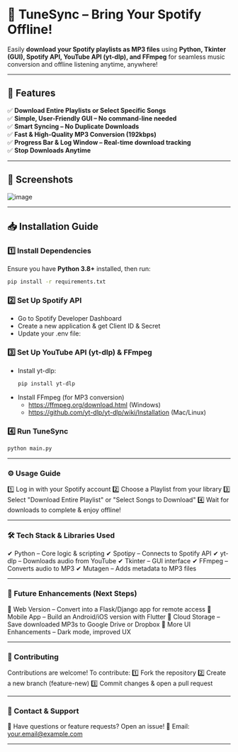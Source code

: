 # 🎵 TuneSync – Bring Your Spotify Offline!
Easily **download your Spotify playlists as MP3 files** using **Python, Tkinter (GUI), Spotify API, YouTube API (yt-dlp), and FFmpeg** for seamless music conversion and offline listening anytime, anywhere!  

---

## 📌 **Features**
✅ **Download Entire Playlists or Select Specific Songs**  
✅ **Simple, User-Friendly GUI – No command-line needed**  
✅ **Smart Syncing – No Duplicate Downloads**  
✅ **Fast & High-Quality MP3 Conversion (192kbps)**  
✅ **Progress Bar & Log Window – Real-time download tracking**  
✅ **Stop Downloads Anytime**  

---

## 📸 **Screenshots**
 
![image](https://github.com/user-attachments/assets/b9fb75ae-d633-438f-97ce-9f4962e9b463)

---

## 📥 **Installation Guide**
### **1️⃣ Install Dependencies**
Ensure you have **Python 3.8+** installed, then run:
```bash
pip install -r requirements.txt
```
### **2️⃣ Set Up Spotify API**
 - Go to Spotify Developer Dashboard
 - Create a new application & get Client ID & Secret
 - Update your .env file:

### **3️⃣ Set Up YouTube API (yt-dlp) & FFmpeg**
 - Install yt-dlp:
    ```bash
    pip install yt-dlp
    ```
 - Install FFmpeg (for MP3 conversion)
    - https://ffmpeg.org/download.html (Windows)
    - https://github.com/yt-dlp/yt-dlp/wiki/Installation (Mac/Linux)
   
### **4️⃣ Run TuneSync**
```bash
python main.py
```
--- 

### **⚙️ Usage Guide**

1️⃣ Log in with your Spotify account
2️⃣ Choose a Playlist from your library
3️⃣ Select "Download Entire Playlist" or "Select Songs to Download"
4️⃣ Wait for downloads to complete & enjoy offline!

---

### **🛠️ Tech Stack & Libraries Used**

✔ Python – Core logic & scripting
✔ Spotipy – Connects to Spotify API
✔ yt-dlp – Downloads audio from YouTube
✔ Tkinter – GUI interface
✔ FFmpeg – Converts audio to MP3
✔ Mutagen – Adds metadata to MP3 files

---

### **🚀 Future Enhancements (Next Steps)**

🔹 Web Version – Convert into a Flask/Django app for remote access
🔹 Mobile App – Build an Android/iOS version with Flutter
🔹 Cloud Storage – Save downloaded MP3s to Google Drive or Dropbox
🔹 More UI Enhancements – Dark mode, improved UX

---

### **🤝 Contributing**

Contributions are welcome! 
To contribute:
  1️⃣ Fork the repository
  2️⃣ Create a new branch (feature-new)
  3️⃣ Commit changes & open a pull request

---

### **📢 Contact & Support**

💬 Have questions or feature requests? Open an issue!
📧 Email: your.email@example.com

---
